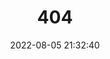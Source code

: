 ---
title: 404
date: 2022-08-05 21:32:40
type: "404"
layout: "404"
description: "Oops～，兔宝儿崩溃了！找不到你想要的页面 :("
---